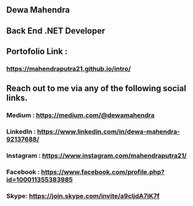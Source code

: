 ## Dewa Mahendra
## Back End .NET Developer

## Portofolio Link :
### https://mahendraputra21.github.io/intro/

## Reach out to me via any of the following social links.

### Medium : https://medium.com/@dewamahendra

### LinkedIn : https://www.linkedin.com/in/dewa-mahendra-92137688/

### Instagram : https://www.instagram.com/mahendraputra21/

### Facebook : https://www.facebook.com/profile.php?id=100011355383985

### Skype: https://join.skype.com/invite/a9cljdA7iK7f
